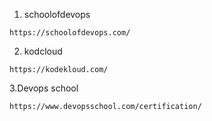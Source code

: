 1. schoolofdevops
```
https://schoolofdevops.com/
```

2. kodcloud
```
https://kodekloud.com/
```
3.Devops school
```
https://www.devopsschool.com/certification/
```

